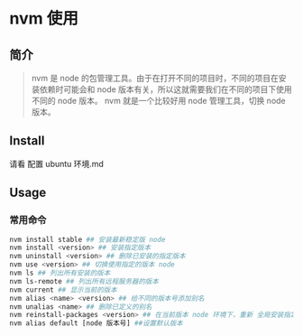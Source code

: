 # nvm 使用

## 简介

> nvm 是 node 的包管理工具。由于在打开不同的项目时，不同的项目在安装依赖时可能会和 node 版本有关，所以这就需要我们在不同的项目下使用不同的 node 版本。
> nvm 就是一个比较好用 node 管理工具，切换 node 版本。

## Install

请看 配置 ubuntu 环境.md

## Usage

### 常用命令

```sh
nvm install stable ## 安装最新稳定版 node
nvm install <version> ## 安装指定版本
nvm uninstall <version> ## 删除已安装的指定版本
nvm use <version> ## 切换使用指定的版本 node
nvm ls ## 列出所有安装的版本
nvm ls-remote ## 列出所有远程服务器的版本
nvm current ## 显示当前的版本
nvm alias <name> <version> ## 给不同的版本号添加别名
nvm unalias <name> ## 删除已定义的别名
nvm reinstall-packages <version> ## 在当前版本 node 环境下，重新 全局安装指定版本号的 npm 包
nvm alias default [node 版本号] ##设置默认版本
```
